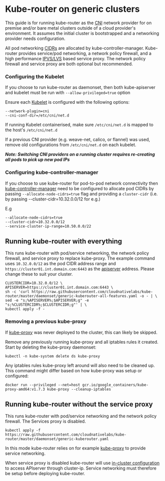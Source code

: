# Kube-router on generic clusters

This guide is for running kube-router as the [CNI](https://github.com/containernetworking) network provider for on premise and/or bare metal clusters outside of a cloud provider's environment. It assumes the initial cluster is bootstrapped and a networking provider needs configuration.

All pod networking [CIDRs](https://en.wikipedia.org/wiki/Classless_Inter-Domain_Routing) are allocated by kube-controller-manager. Kube-router provides service/pod networking, a network policy firewall, and a high performance [IPVS/LVS](http://www.linuxvirtualserver.org/software/ipvs.html) based service proxy. The network policy firewall and service proxy are both optional but recommended.

### Configuring the Kubelet

If you choose to run kube-router as daemonset, then both kube-apiserver and kubelet must be run with `--allow-privileged=true` option

Ensure each [Kubelet](https://kubernetes.io/docs/reference/generated/kubelet/) is configured with the following options:

    --network-plugin=cni
    --cni-conf-dir=/etc/cni/net.d

If running Kubelet containerised, make sure `/etc/cni/net.d` is mapped to the host's `/etc/cni/net.d`

If a previous CNI provider (e.g. weave-net, calico, or flannel) was used, remove old configurations from `/etc/cni/net.d` on each kubelet.

_**Note: Switching CNI providers on a running cluster requires re-creating all pods to pick up new pod IPs**_

### Configuring kube-controller-manager

If you choose to use kube-router for pod-to-pod network connectivity then [kube-controller-manager](https://kubernetes.io/docs/reference/generated/kube-controller-manager/) need to be configured to allocate pod CIDRs by passing `--allocate-node-cidrs=true` flag and providing a `cluster-cidr` (i.e. by passing --cluster-cidr=10.32.0.0/12 for e.g.)

E.g

    --allocate-node-cidrs=true
    --cluster-cidr=10.32.0.0/12
    --service-cluster-ip-range=10.50.0.0/22

## Running kube-router with everything

This runs kube-router with pod/service networking, the network policy firewall, and service proxy to replace kube-proxy. The example command uses `10.32.0.0/12` as the pod CIDR address range and `https://cluster01.int.domain.com:6443` as the [apiserver](https://kubernetes.io/docs/reference/generated/kube-apiserver/) address. Please change these to suit your cluster.

    CLUSTERCIDR=10.32.0.0/12 \
    APISERVER=https://cluster01.int.domain.com:6443 \
    sh -c 'curl https://raw.githubusercontent.com/cloudnativelabs/kube-router/master/daemonset/generic-kuberouter-all-features.yaml -o - | \
    sed -e "s;%APISERVER%;$APISERVER;g" -e "s;%CLUSTERCIDR%;$CLUSTERCIDR;g"' | \
    kubectl apply -f -

### Removing a previous kube-proxy

If [kube-proxy](https://kubernetes.io/docs/reference/generated/kube-proxy/) was never deployed to the cluster, this can likely be skipped.

Remove any previously running kube-proxy and all iptables rules it created. Start by deleting the kube-proxy daemonset:

    kubectl -n kube-system delete ds kube-proxy

Any iptables rules kube-proxy left around will also need to be cleaned up. This command might differ based on how kube-proxy was setup or configured:

    docker run --privileged --net=host gcr.io/google_containers/kube-proxy-amd64:v1.7.3 kube-proxy --cleanup-iptables


## Running kube-router without the service proxy

This runs kube-router with pod/service networking and the network policy firewall. The Services proxy is disabled.

    kubectl apply -f https://raw.githubusercontent.com/cloudnativelabs/kube-router/master/daemonset/generic-kuberouter.yaml

In this mode kube-router relies on for example [kube-proxy](https://kubernetes.io/docs/reference/generated/kube-proxy/) to provide service networking.

When service proxy is disabled kube-router will use [in-cluster configuration](https://github.com/kubernetes/client-go/tree/master/examples/in-cluster-client-configuration) to access APIserver through cluster-ip. Service networking must therefore be setup before deploying kube-router.